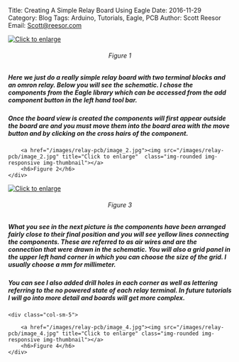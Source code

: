 Title: Creating A Simple Relay Board Using Eagle
Date: 2016-11-29
Category: Blog
Tags: Arduino, Tutorials, Eagle, PCB
Author: Scott Reesor
Email: Scott@reesor.com

<style>
h6 {
    text-align: center;
}
 
</style>

<div class="container-fluid">

<row>
    <div class="col-sm-5">
        <a href="/images/relay-pcb/image_1.jpg"><img src="/images/relay-pcb/image_1.jpg" title="Click to enlarge" class="img-rounded img-responsive img-thumbnail"></a>
        <h6>Figure 1</h6>
    </div>
        <div class="col-sm-7">
        <p><h5>Here we just do a really simple relay board with two terminal blocks and an omron relay.  Below you will see the schematic.  I chose the components from the Eagle library which can be accessed from the add component button in the left hand tool bar.</h5></p>
    </div>
</row>
</div>

<div class="container-fluid">
<row>
    <div class="col-sm-7">
        <p><h5>Once the board view is created the components will first appear outside the board are and you must move them into the board area with the move button and by clicking on the cross hairs of the component.</h5></p>
    </div>      
    <div class="col-sm-5">
        
        <a href="/images/relay-pcb/image_2.jpg"><img src="/images/relay-pcb/image_2.jpg" title="Click to enlarge"  class="img-rounded img-responsive img-thumbnail"></a>
        <h6>Figure 2</h6>
    </div>
        

</row>
</div>

<div class="container-fluid">
<row>
    <div class="col-sm-5">
        <a href="/images/relay-pcb/image_3.jpg"><img src="/images/relay-pcb/image_3.jpg" title="Click to enlarge"  class="img-rounded img-responsive img-thumbnail"></a>
        <h6>Figure 3</h6>
    </div>
    <div class="col-sm-7">
        <p><h5>What you see in the next picture is the components have been arranged fairly close to their final position and you will see yellow lines connecting the components. These are referred to as air wires and are the connection that were drawn in the schematic.  You will also a grid panel in the upper left hand corner in which you can choose the size of the grid. I usually choose a mm for millimeter.</h5></p>
    </div>  
</row>
</div>
        
<div class="container-fluid">
<row>
    <div class="col-sm-7">
    <p><h5>You can see I also added drill holes in each corner as well as lettering referring to the no powered state of each relay terminal.  In future tutorials I will go into more detail and boards will get more complex.</h5></p>
    </div>

    
    <div class="col-sm-5">
        
        <a href="/images/relay-pcb/image_4.jpg"><img src="/images/relay-pcb/image_4.jpg" title="Click to enlarge" class="img-rounded img-responsive img-thumbnail"></a>
        <h6>Figure 4</h6>
    </div>

</row>
<div class="container-fluid">